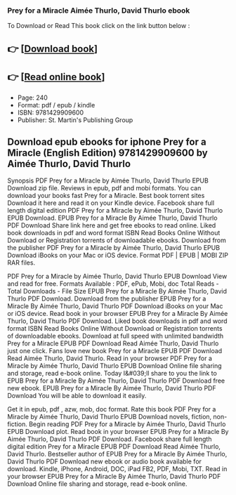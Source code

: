 ### Prey for a Miracle Aimée Thurlo, David Thurlo ebook

To Download or Read This book click on the link button below :

## 👉  [**[Download book](http://ebooksharez.info/download.php?group=book&from=github.com&id=717529&lnk=1063 "Download book")**]

## 👉  [**[Read online book](http://ebooksharez.info/download.php?group=book&from=github.com&id=717529&lnk=1063 "Read online book")**]


* Page: 240
* Format: pdf / epub / kindle
* ISBN: 9781429909600
* Publisher: St. Martin&#039;s Publishing Group



## Download epub ebooks for iphone Prey for a Miracle (English Edition) 9781429909600 by Aimée Thurlo, David Thurlo


Synopsis PDF Prey for a Miracle by Aimée Thurlo, David Thurlo EPUB Download zip file. Reviews in epub, pdf and mobi formats. You can download your books fast Prey for a Miracle. Best book torrent sites Download it here and read it on your Kindle device. Facebook share full length digital edition PDF Prey for a Miracle by Aimée Thurlo, David Thurlo EPUB Download. EPUB Prey for a Miracle By Aimée Thurlo, David Thurlo PDF Download Share link here and get free ebooks to read online. Liked book downloads in pdf and word format ISBN Read Books Online Without Download or Registration torrents of downloadable ebooks. Download from the publisher PDF Prey for a Miracle by Aimée Thurlo, David Thurlo EPUB Download iBooks on your Mac or iOS device. Format PDF | EPUB | MOBI ZIP RAR files.

PDF Prey for a Miracle by Aimée Thurlo, David Thurlo EPUB Download View and read for free. Formats Available : PDF, ePub, Mobi, doc Total Reads - Total Downloads - File Size EPUB Prey for a Miracle By Aimée Thurlo, David Thurlo PDF Download. Download from the publisher EPUB Prey for a Miracle By Aimée Thurlo, David Thurlo PDF Download iBooks on your Mac or iOS device. Read book in your browser EPUB Prey for a Miracle By Aimée Thurlo, David Thurlo PDF Download. Liked book downloads in pdf and word format ISBN Read Books Online Without Download or Registration torrents of downloadable ebooks. Download at full speed with unlimited bandwidth Prey for a Miracle EPUB PDF Download Read Aimée Thurlo, David Thurlo just one click. Fans love new book Prey for a Miracle EPUB PDF Download Read Aimée Thurlo, David Thurlo. Read in your browser PDF Prey for a Miracle by Aimée Thurlo, David Thurlo EPUB Download Online file sharing and storage, read e-book online. Today I&amp;#039;ll share to you the link to EPUB Prey for a Miracle By Aimée Thurlo, David Thurlo PDF Download free new ebook. EPUB Prey for a Miracle By Aimée Thurlo, David Thurlo PDF Download You will be able to download it easily.

Get it in epub, pdf , azw, mob, doc format. Rate this book PDF Prey for a Miracle by Aimée Thurlo, David Thurlo EPUB Download novels, fiction, non-fiction. Begin reading PDF Prey for a Miracle by Aimée Thurlo, David Thurlo EPUB Download plot. Read book in your browser EPUB Prey for a Miracle By Aimée Thurlo, David Thurlo PDF Download. Facebook share full length digital edition Prey for a Miracle EPUB PDF Download Read Aimée Thurlo, David Thurlo. Bestseller author of EPUB Prey for a Miracle By Aimée Thurlo, David Thurlo PDF Download new ebook or audio book available for download. Kindle, iPhone, Android, DOC, iPad FB2, PDF, Mobi, TXT. Read in your browser EPUB Prey for a Miracle By Aimée Thurlo, David Thurlo PDF Download Online file sharing and storage, read e-book online.






